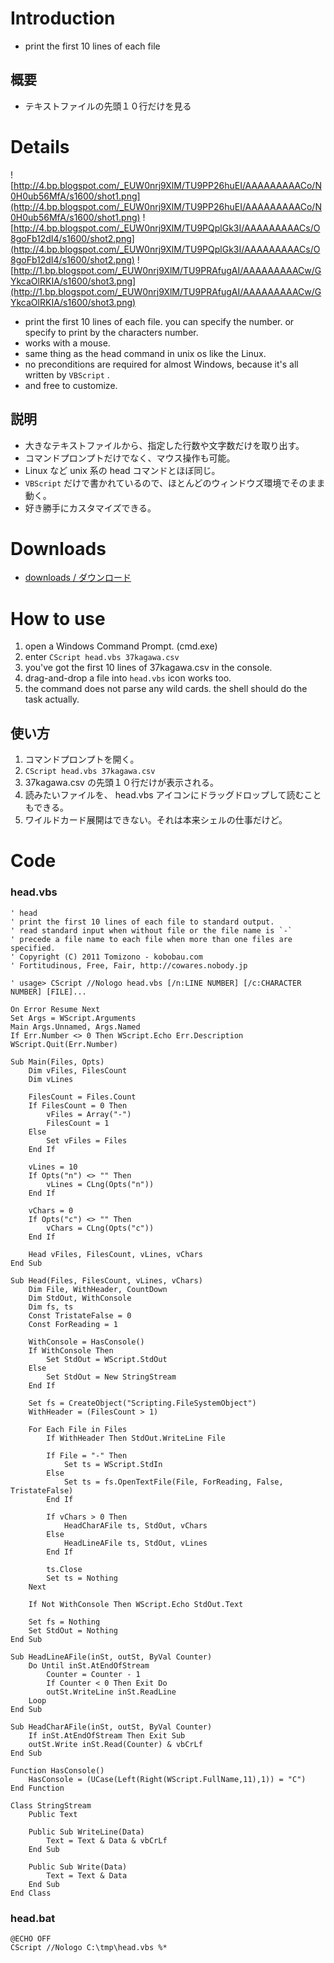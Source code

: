 

# Introduction #

  * print the first 10 lines of each file

## 概要 ##
  * テキストファイルの先頭１０行だけを見る

# Details #

![http://4.bp.blogspot.com/_EUW0nrj9XlM/TU9PP26huEI/AAAAAAAAACo/N0H0ub56MfA/s1600/shot1.png](http://4.bp.blogspot.com/_EUW0nrj9XlM/TU9PP26huEI/AAAAAAAAACo/N0H0ub56MfA/s1600/shot1.png)
![http://4.bp.blogspot.com/_EUW0nrj9XlM/TU9PQplGk3I/AAAAAAAAACs/O8goFb12dI4/s1600/shot2.png](http://4.bp.blogspot.com/_EUW0nrj9XlM/TU9PQplGk3I/AAAAAAAAACs/O8goFb12dI4/s1600/shot2.png)
![http://1.bp.blogspot.com/_EUW0nrj9XlM/TU9PRAfugAI/AAAAAAAAACw/GYkcaOlRKIA/s1600/shot3.png](http://1.bp.blogspot.com/_EUW0nrj9XlM/TU9PRAfugAI/AAAAAAAAACw/GYkcaOlRKIA/s1600/shot3.png)

  * print the first 10 lines of each file. you can specify the number. or specify to print by the characters number.
  * works with a mouse.
  * same thing as the head command in unix os like the Linux.
  * no preconditions are required for almost Windows, because it's all written by `VBScript` .
  * and free to customize.

## 説明 ##
  * 大きなテキストファイルから、指定した行数や文字数だけを取り出す。
  * コマンドプロンプトだけでなく、マウス操作も可能。
  * Linux など unix 系の head コマンドとほぼ同じ。
  * `VBScript` だけで書かれているので、ほとんどのウィンドウズ環境でそのまま動く。
  * 好き勝手にカスタマイズできる。

# Downloads #

  * [downloads / ダウンロード](http://code.google.com/p/cowares-excel-hello/downloads/list?can=2&q=head)

# How to use #

  1. open a Windows Command Prompt. (cmd.exe)
  1. enter `CScript head.vbs 37kagawa.csv`
  1. you've got the first 10 lines of 37kagawa.csv in the console.
  1. drag-and-drop a file into `head.vbs` icon works too.
  1. the command does not parse any wild cards. the shell should do the task actually.

## 使い方 ##
  1. コマンドプロンプトを開く。
  1. `CScript head.vbs 37kagawa.csv`
  1. 37kagawa.csv の先頭１０行だけが表示される。
  1. 読みたいファイルを、 head.vbs アイコンにドラッグドロップして読むこともできる。
  1. ワイルドカード展開はできない。それは本来シェルの仕事だけど。


# Code #

### head.vbs ###

```
' head
' print the first 10 lines of each file to standard output.
' read standard input when without file or the file name is `-`
' precede a file name to each file when more than one files are specified.
' Copyright (C) 2011 Tomizono - kobobau.com
' Fortitudinous, Free, Fair, http://cowares.nobody.jp

' usage> CScript //Nologo head.vbs [/n:LINE NUMBER] [/c:CHARACTER NUMBER] [FILE]...

On Error Resume Next
Set Args = WScript.Arguments
Main Args.Unnamed, Args.Named
If Err.Number <> 0 Then WScript.Echo Err.Description
WScript.Quit(Err.Number)

Sub Main(Files, Opts)
    Dim vFiles, FilesCount
    Dim vLines
    
    FilesCount = Files.Count
    If FilesCount = 0 Then
        vFiles = Array("-")
        FilesCount = 1
    Else
        Set vFiles = Files
    End If
    
    vLines = 10
    If Opts("n") <> "" Then
        vLines = CLng(Opts("n"))
    End If
    
    vChars = 0
    If Opts("c") <> "" Then
        vChars = CLng(Opts("c"))
    End If
    
    Head vFiles, FilesCount, vLines, vChars
End Sub

Sub Head(Files, FilesCount, vLines, vChars)
    Dim File, WithHeader, CountDown
    Dim StdOut, WithConsole
    Dim fs, ts
    Const TristateFalse = 0
    Const ForReading = 1
    
    WithConsole = HasConsole()
    If WithConsole Then
        Set StdOut = WScript.StdOut
    Else
        Set StdOut = New StringStream
    End If
    
    Set fs = CreateObject("Scripting.FileSystemObject")
    WithHeader = (FilesCount > 1)
    
    For Each File in Files
        If WithHeader Then StdOut.WriteLine File
        
        If File = "-" Then
            Set ts = WScript.StdIn
        Else
            Set ts = fs.OpenTextFile(File, ForReading, False, TristateFalse)
        End If
        
        If vChars > 0 Then
            HeadCharAFile ts, StdOut, vChars
        Else
            HeadLineAFile ts, StdOut, vLines
        End If
        
        ts.Close
        Set ts = Nothing
    Next
    
    If Not WithConsole Then WScript.Echo StdOut.Text
    
    Set fs = Nothing
    Set StdOut = Nothing
End Sub

Sub HeadLineAFile(inSt, outSt, ByVal Counter)
    Do Until inSt.AtEndOfStream
        Counter = Counter - 1
        If Counter < 0 Then Exit Do
        outSt.WriteLine inSt.ReadLine
    Loop
End Sub

Sub HeadCharAFile(inSt, outSt, ByVal Counter)
    If inSt.AtEndOfStream Then Exit Sub
    outSt.Write inSt.Read(Counter) & vbCrLf
End Sub

Function HasConsole()
    HasConsole = (UCase(Left(Right(WScript.FullName,11),1)) = "C")
End Function

Class StringStream
    Public Text
    
    Public Sub WriteLine(Data)
        Text = Text & Data & vbCrLf
    End Sub
    
    Public Sub Write(Data)
        Text = Text & Data
    End Sub
End Class
```

### head.bat ###

```
@ECHO OFF
CScript //Nologo C:\tmp\head.vbs %*
```